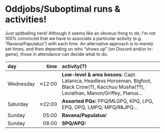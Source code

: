 # Oddjobs/Suboptimal runs & activities!

Just spitballing here! Although it seems like an obvious thing to do, I’m not
100% convinced that we have to associate a particular activity (e.g.
“Ravana/Papulatus”) with each time. An alternative approach is to merely set
times, and then depending on who “shows up” (on Discord and/or in-game), those
in attendance can decide what to do.

| day       |   time | activity(?)                                                                                                                                  |
| :-------- | -----: | :------------------------------------------------------------------------------------------------------------------------------------------- |
| Wednesday | ≈12:00 | **Low-level & area bosses:** Capt. Latanica, Headless Horseman, Bigfoot, Black Crow(‽), Kacchuu Musha(‽‽), Leviathan, Manon/Griffey, Pianus… |
| Saturday  | ≈22:00 | **Assorted PQs:** PPQ/MLGPQ, KPQ, LPQ, EPQ, OPQ, LMPQ, MPQ/R&JPQ…                                                                            |
| Sunday    |  05:00 | **Ravana/Papulatus**!                                                                                                                        |
| Sunday    |  08:00 | **SPQ/APQ**!                                                                                                                                 |
